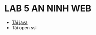 # LAB 5 AN NINH WEB
- [Tải java](https://chatgpt.com/share/68668f74-926c-800b-a225-0091548de6e1)
- Tải open ssl
